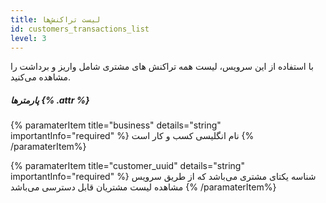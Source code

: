 ```yaml
---
title: لیست تراکنش‌ها 
id: customers_transactions_list
level: 3
---
```


با استفاده از این سرویس، لیست همه تراکنش های مشتری شامل واریز و برداشت را مشاهده می‌کنید.

##### پارمترها {% .attr %}

{% paramaterItem title="business" details="string" importantInfo="required" %}
نام انگلیسی کسب و کار است
{% /paramaterItem%}

{% paramaterItem title="customer_uuid" details="string" importantInfo="required" %}
شناسه یکتای مشتری می‌باشد که از طریق سرویس مشاهده لیست مشتریان قابل دسترسی می‌باشد
{% /paramaterItem%}
